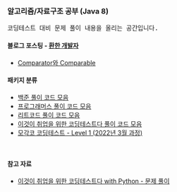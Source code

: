 ### 알고리즘/자료구조 공부 (Java 8)
<pre>
코딩테스트 대비 문제 풀이 내용을 올리는 공간입니다.
</pre>

#### 블로그 포스팅 - [환한 개발자](https://bool-flower.tistory.com)
- [Comparator와 Comparable](https://bool-flower.tistory.com/12)

#### 패키지 분류
- [백준 풀이 코드 모음](src/algorithm_study/boj)
- [프로그래머스 풀이 코드 모음](src/algorithm_study/programers)
- [리트코드 풀이 코드 모음](src/algorithm_study/leetcode)
- [이것이 취업을 위한 코딩테스트다 풀이 코드 모음](src/algorithm_study/tic)
- [모각코 코딩테스트 - Level 1 (2022년 3월 과정)](src/algorithm_study/mogakco)


<br>

#### 참고 자료
* [이것이 취업을 위한 코딩테스트다 with Python - 문제 풀이](https://github.com/ndb796/python-for-coding-test)